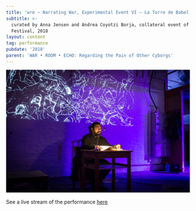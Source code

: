 ```yaml
---
title: 'wre ~ Narrating War, Experimental Event VI – La Torre de Babel, Pori'
subtitle: >-
  curated by Anna Jensen and Andrea Coyotzi Borja, collateral event of Pori Film
  Festival, 2018
layout: content
tag: performance
pubdate: '2018'
parent: 'WAR • ROOM • ECHO: Regarding the Pain of Other Cyborgs'
---
```

![](/assets/img/ali-akbar-mehta_narratng-war_experimental-event-iv_2018.jpg)

See a live stream of the performance [here](https://www.facebook.com/aliakbarmehta/videos/10161149738290054/)
